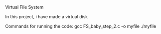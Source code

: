 Virtual File System

In this project, i have made a virtual disk 

Commands for running the code:
	gcc FS_baby_step_2.c -o myfile
	./myfile
